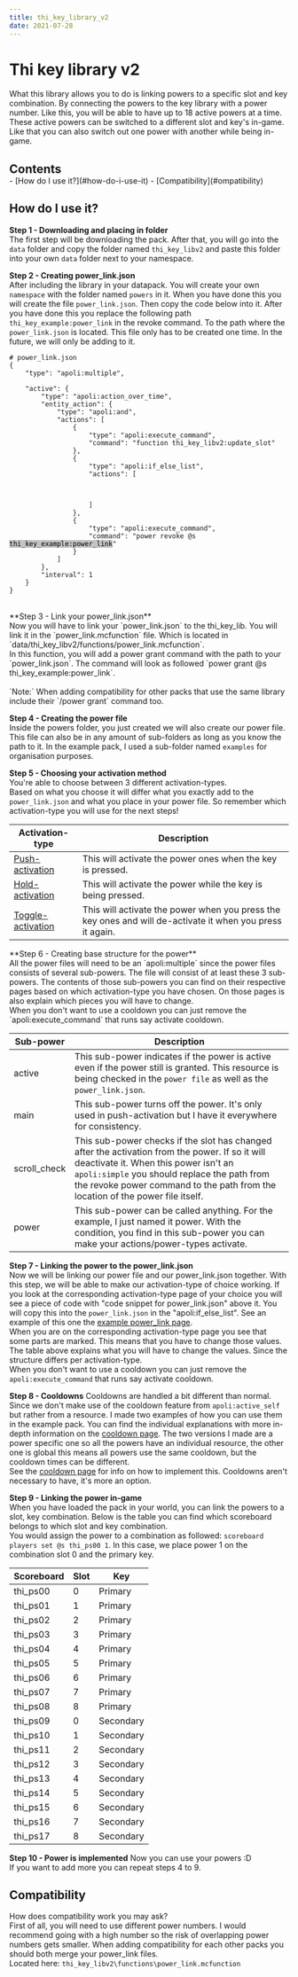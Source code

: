 ```yaml
---
title: thi_key_library_v2
date: 2021-07-28
---
```


# Thi key library v2

What this library allows you to do is linking powers to a specific slot and key combination. 
By connecting the powers to the key library with a power number. Like this, you will be able to have up to 18 active powers at a time. 
These active powers can be switched to a different slot and key's in-game. Like that you can also switch out one power with another while being in-game. <br />

<h2 style="margin-bottom: 0px;">Contents</h2>
- [How do I use it?](#how-do-i-use-it)
- [Compatibility](#ompatibility)

## How do I use it?
**Step 1 - Downloading and placing in folder** <br />
The first step will be downloading the pack. After that, you will go into the `data` folder and copy the folder named `thi_key_libv2` and paste this folder into your own `data` folder next to your namespace.
<br />

**Step 2 - Creating power_link.json** <br />
After including the library in your datapack. You will create your own `namespace` with the folder named `powers` in it. When you have done this you will create the file `power_link.json`. Then copy the code below into it. 
After you have done this you replace the following path `thi_key_example:power_link` in the revoke command. To the path where the `power_link.json` is located.
This file only has to be created one time. In the future, we will only be adding to it.

<pre><code class="language-json hljs"># power_link.json
{
    <span class="hljs-attr">"type"</span>: <span class="hljs-string">"apoli:multiple"</span>,

    <span class="hljs-attr">"active"</span>: {
        <span class="hljs-attr">"type"</span>: <span class="hljs-string">"apoli:action_over_time"</span>,
        <span class="hljs-attr">"entity_action"</span>: {
            <span class="hljs-attr">"type"</span>: <span class="hljs-string">"apoli:and"</span>,
            <span class="hljs-attr">"actions"</span>: [
                {
                    <span class="hljs-attr">"type"</span>: <span class="hljs-string">"apoli:execute_command"</span>,
                    <span class="hljs-attr">"command"</span>: <span class="hljs-string">"function thi_key_libv2:update_slot"</span>
                },
                {
                    <span class="hljs-attr">"type"</span>: <span class="hljs-string">"apoli:if_else_list"</span>,
                    <span class="hljs-attr">"actions"</span>: [



                    ]
                },
                {
                    <span class="hljs-attr">"type"</span>: <span class="hljs-string">"apoli:execute_command"</span>,
                    <span class="hljs-attr">"command"</span>: <span class="hljs-string">"power revoke @s <mark style="background-color: #c4c4c4">thi_key_example:power_link</mark>"</span>
                }
            ]
        },
        <span class="hljs-attr">"interval"</span>: <span class="hljs-number">1</span>
    }
}
</code></pre>
<br />
**Step 3 - Link your power_link.json** <br />
Now you will have to link your `power_link.json` to the thi_key_lib. You will link it in the `power_link.mcfunction` file. Which is located in `data/thi_key_libv2/functions/power_link.mcfunction`. <br />
In this function, you will add a power grant command with the path to your `power_link.json`. The command will look as followed `power grant @s thi_key_example:power_link`. <br /> <br />
`Note:` When adding compatibility for other packs that use the same library include their `/power grant` command too.

**Step 4 - Creating the power file** <br />
Inside the powers folder, you just created we will also create our power file. This file can also be in any amount of sub-folders as long as you know the path to it. In the example pack, I used a sub-folder named `examples` for organisation purposes.
<br />

**Step 5 - Choosing your activation method** <br />
You're able to choose between 3 different activation-types. <br />
Based on what you choose it will differ what you exactly add to the `power_link.json` and what you place in your power file. So remember which activation-type you will use for the next steps!

| Activation-type | Description |
|-----------------|-------------|
| [Push-activation](activation_push.md)  | This will activate the power ones when the key is pressed. |
| [Hold-activation](activation_hold.md) | This will activate the power while the key is being pressed. |
| [Toggle-activation](activation_toggle.md) | This will activate the power when you press the key ones and will de-activate it when you press it again. | <br />

<p></p>
**Step 6 - Creating base structure for the power** <br />
All the power files will need to be an `apoli:multiple` since the power files consists of several sub-powers. The file will consist of at least these 3 sub-powers. 
The contents of those sub-powers you can find on their respective pages based on which activation-type you have chosen. On those pages is also explain which pieces you will have to change. <br />
When you don't want to use a cooldown you can just remove the `apoli:execute_command` that runs say activate cooldown.

| Sub-power | Description |
|-----------|-------------|
| active | This sub-power indicates if the power is active even if the power still is granted. This resource is being checked in the `power file` as well as the `power_link.json`. |
| main | This sub-power turns off the power. It's only used in push-activation but I have it everywhere for consistency. |
| scroll_check | This sub-power checks if the slot has changed after the activation from the power. If so it will deactivate it. When this power isn't an `apoli:simple` you should replace the path from the revoke power command to the path from the location of the power file itself. |
| power | This sub-power can be called anything. For the example, I just named it power. With the condition, you find in this sub-power you can make your actions/power-types activate. |
<p></p>

**Step 7 - Linking the power to the power_link.json** <br />
Now we will be linking our power file and our power_link.json together. With this step, we will be able to make our activation-type of choice working.
If you look at the corresponding activation-type page of your choice you will see a piece of code with "code snippet for power_link.json" above it.
You will copy this into the `power_link.json` in the "apoli:if_else_list". See an example of this one the [example power_link page](example_power_link.md). <br />
When you are on the corresponding activation-type page you see that some parts are marked. This means that you have to change those values.
The table above explains what you will have to change the values. Since the structure differs per activation-type. <br />
When you don't want to use a cooldown you can just remove the `apoli:execute_command` that runs say activate cooldown.
<br />

**Step 8 - Cooldowns**
Cooldowns are handled a bit different than normal. Since we don't make use of the cooldown feature from `apoli:active_self` but rather from a resource.
I made two examples of how you can use them in the example pack. You can find the individual explanations with more in-depth information on the [cooldown page](cooldowns.md).
The two versions I made are a power specific one so all the powers have an individual resource, the other one is global this means all powers use the same cooldown, 
but the cooldown times can be different. <br />
See the [cooldown page](cooldowns.md) for info on how to implement this. Cooldowns aren't necessary to have, it's more an option.

**Step 9 - Linking the power in-game** <br />
When you have loaded the pack in your world, you can link the powers to a slot, key combination.
Below is the table you can find which scoreboard belongs to which slot and key combination. <br />
You would assign the power to a combination as followed: `scoreboard players set @s thi_ps00 1`. 
In this case, we place power 1 on the combination slot 0 and the primary key.

| Scoreboard | Slot | Key |
|------------|------|-----|
| thi_ps00 | 0 | Primary |
| thi_ps01 | 1 | Primary |
| thi_ps02 | 2 | Primary |
| thi_ps03 | 3 | Primary |
| thi_ps04 | 4 | Primary |
| thi_ps05 | 5 | Primary |
| thi_ps06 | 6 | Primary |
| thi_ps07 | 7 | Primary |
| thi_ps08 | 8 | Primary |
| thi_ps09 | 0 | Secondary |
| thi_ps10 | 1 | Secondary |
| thi_ps11 | 2 | Secondary |
| thi_ps12 | 3 | Secondary |
| thi_ps13 | 4 | Secondary |
| thi_ps14 | 5 | Secondary |
| thi_ps15 | 6 | Secondary |
| thi_ps16 | 7 | Secondary |
| thi_ps17 | 8 | Secondary 

**Step 10 - Power is implemented**
Now you can use your powers :D <br />
If you want to add more you can repeat steps 4 to 9.

## Compatibility
How does compatibility work you may ask? <br />
First of all, you will need to use different power numbers. I would recommend going with a high number so the risk of overlapping power numbers gets smaller.
When adding compatibility for each other packs you should both merge your power_link files. <br />
Located here: `thi_key_libv2\functions\power_link.mcfunction`